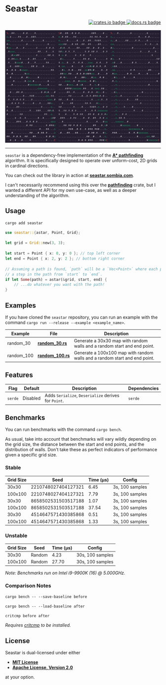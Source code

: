 # Seastar

<div align="right">
<a href="https://crates.io/crates/seastar">
    <img src="https://img.shields.io/crates/v/seastar?style=flat-square" alt="crates.io badge">
</a>
<a href="https://docs.rs/seastar/latest/seastar/">
    <img src="https://img.shields.io/docsrs/seastar?style=flat-square" alt="docs.rs badge">
</a>
</div>
<br>
<div align="center">
    <img src="assets/example.webp" alt="terminal screenshot showing off paths from start to end">
</div>

---

`seastar` is a dependency-free implementation of the __[A*
pathfinding](https://en.wikipedia.org/wiki/A*_search_algorithm)__ algorithm. It
is specifically designed to operate over unform-cost, 2D grids in cardinal
directions.

You can check out the library in action at
__[seastar.sombia.com](https://seastar.sombia.com/)__.

I can't necessarily recommend using this over the
__[pathfinding](https://github.com/samueltardieu/pathfinding)__ crate, but I
wanted a different API for my own use-case, as well as a deeper understanding of
the algorithm.

## Usage

```sh
cargo add seastar
```

```rust
use seastar::{astar, Point, Grid};

let grid = Grid::new(3, 3);

let start = Point { x: 0, y: 0 }; // top left corner
let end = Point { x: 2, y: 2 }; // bottom right corner

// Assuming a path is found, `path` will be a `Vec<Point>` where each point is
// a step in the path from `start` to `end`.
if let Some(path) = astar(&grid, start, end) {
    // ...do whatever you want with the path!
}
```

## Examples

If you have cloned the `seastar` repository, you can run an example with the
command `cargo run --release --example <example_name>`.

| Example    | File                                         | Description                                                                |
|------------|----------------------------------------------|----------------------------------------------------------------------------|
| random_30  | __[random_30.rs](/examples/random_30.rs)__   | Generate a 30x30 map with random walls and a random start and end point.   |
| random_100 | __[random_100.rs](/examples/random_100.rs)__ | Generate a 100x100 map with random walls and a random start and end point. |

## Features

| Flag    | Default  | Description                                          | Dependencies |
|---------|----------|------------------------------------------------------|--------------|
| `serde` | Disabled | Adds `Serialize`, `Deserialize` derives for `Point`. | `serde`      |

## Benchmarks

You can run benchmarks with the command `cargo bench`.

As usual, take into account that benchmarks will vary wildly depending on the grid size,
the distance between the start and end points, and the distribution of walls. Don't take these as
perfect indicators of performance given a specific grid size.

### Stable

| Grid Size | Seed                | Time (µs) | Config          |
|-----------|---------------------|-----------|-----------------|
| 30x30     | 2210748027404127321 | 6.45      | 3s, 100 samples |
| 100x100   | 2210748027404127321 | 7.79      | 3s, 100 samples |
| 30x30     | 8658502531503517188 | 1.07      | 3s, 100 samples |
| 100x100   | 8658502531503517188 | 37.54     | 3s, 100 samples |
| 30x30     | 4514647571430385868 | 0.51      | 3s, 100 samples |
| 100x100   | 4514647571430385868 | 1.33      | 3s, 100 samples |

### Unstable

| Grid Size | Seed   | Time (µs) | Config           |
|-----------|--------|-----------|------------------|
| 30x30     | Random | 4.23      | 30s, 100 samples |
| 100x100   | Random | 27.70     | 30s, 100 samples |

_Note: Benchmarks run on Intel i9-9900K (16) @ 5.000GHz._

### Comparison Notes

`cargo bench -- --save-baseline before`

`cargo bench -- --load-baseline after`

`critcmp before after`

_Requires [critcmp](https://github.com/BurntSushi/critcmp) to be installed._

## License

Seastar is dual-licensed under either

- __[MIT License](/LICENSE-MIT)__
- __[Apache License, Version 2.0](/LICENSE-APACHE)__

at your option.
